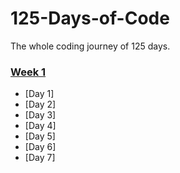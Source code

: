 # 125-Days-of-Code
The whole coding journey of 125 days.


### [Week 1]()
  - [Day 1] 
  - [Day 2] 
  - [Day 3] 
  - [Day 4]
  - [Day 5]
  - [Day 6]
  - [Day 7]
  
  

